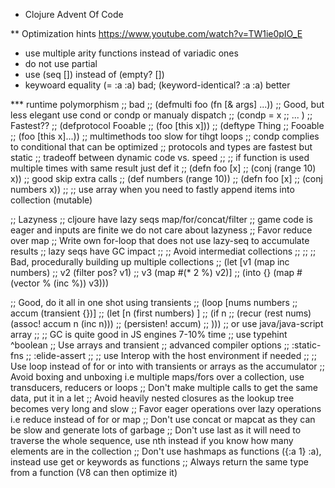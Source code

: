 * Clojure Advent Of Code

** Optimization hints
https://www.youtube.com/watch?v=TW1ie0pIO_E

- use multiple arity functions instead of variadic ones
- do not use partial
- use (seq []) instead of (empty? [])
- keywoard equality (= :a :a) bad; (keyword-identical? :a :a) better

*** runtime polymorphism
;; bad
;; (defmulti foo (fn [& args] ...))
;; Good, but less elegant use cond or condp or manualy dispatch
;; (condp = x
;; ... )
;; Fastest??
;; (defprotocol Fooable
;;   (foo [this x]))
;; (deftype Thing
;;   Fooable
;;   (foo [this x]...))
;; multimethods too slow for tihgt loops
;; condp complies to conditional that can be optimized
;; protocols and types are fastest but static
;; tradeoff between dynamic code vs. speed
;;
;; if function is used multiple times with same result just def it
;; (defn foo [x]
;;   (conj (range 10) x))
;; good skip extra calls
;; (def numbers (range 10))
;; (defn foo [x]
;;   (conj numbers x))
;;
;; use array when you need to fastly append items into collection (mutable)

;; Lazyness
;; cljoure have lazy seqs map/for/concat/filter
;; game code is eager and inputs are finite we do not care about lazyness
;; Favor reduce over map
;; Write own for-loop that does not use lazy-seq to accumulate results
;; lazy seqs have GC impact
;;
;; Avoid intermediat collections
;;
;;
;; Bad, procedurally building up multiple collections
;; (let [v1 (map inc numbers)
;;       v2 (filter pos? v1)
;;       v3 (map #(* 2 %) v2)]
;;   (into {} (map #(vector % (inc %)) v3)))

;; Good, do it all in one shot using transients
;; (loop [nums numbers
;;        accum (transient {})]
;;   (let [n (first numbers) ]
;;     (if n
;;       (recur (rest nums) (assoc! accum n (inc n)))
;;       (persisten! accum)
;;       )))
;; or use java/java-script array
;;
;; GC is quite good in JS engines 7-10% time
;; use typehint ^boolean
;; Use arrays and transient
;; advanced compiler options
;;   :static-fns
;;   :elide-assert
;;
;; use Interop with the host environment if needed
;;
;; Use loop instead of for or into with transients or arrays as the accumulator
;; Avoid boxing and unboxing i.e multiple maps/fors over a collection, use transducers, reducers or loops
;; Don't make multiple calls to get the same data, put it in a let
;; Avoid heavily nested closures as the lookup tree becomes very long and slow
;; Favor eager operations over lazy operations i.e reduce instead of for or map
;; Don't use concat or mapcat as they can be slow and generate lots of garbage
;; Don't use last as it will need to traverse the whole sequence, use nth instead if you know how many elements are in the collection
;; Don't use hashmaps as functions ({:a 1} :a), instead use get or keywords as functions
;; Always return the same type from a function (V8 can then optimize it)
